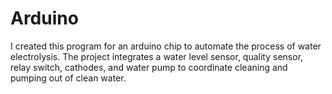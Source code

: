 # Arduino
I created this program for an arduino chip to automate the process of water electrolysis. The project integrates a water level sensor, quality sensor, relay switch, cathodes, and water pump to coordinate cleaning and pumping out of clean water.
